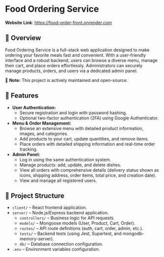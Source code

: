 # **Food Ordering Service**

**Website Link**: https://food-order-front.onrender.com

## 📌 Overview
Food Ordering Service is a full-stack web application designed to make ordering your favorite meals fast and convenient. With a user-friendly interface and a robust backend, users can browse a diverse menu, manage their cart, and place orders effortlessly. Administrators can securely manage products, orders, and users via a dedicated admin panel.

🚀 **Note:** This project is actively maintained and open-source.

## 🔧 Features
- **User Authentication:**
  - Secure registration and login with password hashing.
  - Optional two-factor authentication (2FA) using Google Authenticator.
- **Menu & Order Management:**
  - Browse an extensive menu with detailed product information, images, and categories.
  - Add products to your cart, update quantities, and remove items.
  - Place orders with detailed shipping information and real-time order tracking.
- **Admin Panel:**
  - Log in using the same authentication system.
  - Manage products: add, update, and delete dishes.
  - View all orders with comprehensive details (delivery status shown as icons, shipping address, order items, total price, and creation date).
  - View and manage all registered users.

## 📁 Project Structure
- `client/` – React frontend application.
- `server/` – Node.js/Express backend application.
  - `controllers/` – Business logic for API requests.
  - `models/` – Mongoose models (User, Product, Cart, Order).
  - `routes/` – API route definitions (auth, cart, order, admin, etc.).
  - `tests/` – Backend tests (using Jest, Supertest, and mongodb-memory-server).
  - `db/` – Database connection configuration.
- `.env` – Environment variables configuration.
